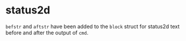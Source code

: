 # status2d

`befstr` and `aftstr` have been added to the `block` struct for status2d text before and after the output of `cmd`.
